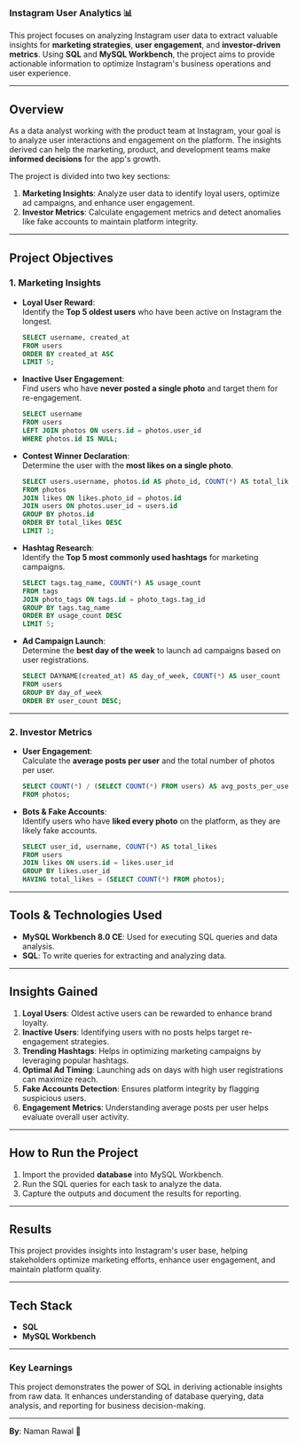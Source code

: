 ### **Instagram User Analytics 📊**

This project focuses on analyzing Instagram user data to extract valuable insights for **marketing strategies**, **user engagement**, and **investor-driven metrics**. Using **SQL** and **MySQL Workbench**, the project aims to provide actionable information to optimize Instagram's business operations and user experience.

---

## **Overview**  
As a data analyst working with the product team at Instagram, your goal is to analyze user interactions and engagement on the platform. The insights derived can help the marketing, product, and development teams make **informed decisions** for the app's growth.  

The project is divided into two key sections:  

1. **Marketing Insights**: Analyze user data to identify loyal users, optimize ad campaigns, and enhance user engagement.  
2. **Investor Metrics**: Calculate engagement metrics and detect anomalies like fake accounts to maintain platform integrity.

---

## **Project Objectives**

### **1. Marketing Insights**  
- **Loyal User Reward**:  
   Identify the **Top 5 oldest users** who have been active on Instagram the longest.  
   ```sql
   SELECT username, created_at 
   FROM users 
   ORDER BY created_at ASC 
   LIMIT 5;
   ```

- **Inactive User Engagement**:  
   Find users who have **never posted a single photo** and target them for re-engagement.  
   ```sql
   SELECT username 
   FROM users 
   LEFT JOIN photos ON users.id = photos.user_id 
   WHERE photos.id IS NULL;
   ```

- **Contest Winner Declaration**:  
   Determine the user with the **most likes on a single photo**.  
   ```sql
   SELECT users.username, photos.id AS photo_id, COUNT(*) AS total_likes
   FROM photos
   JOIN likes ON likes.photo_id = photos.id
   JOIN users ON photos.user_id = users.id
   GROUP BY photos.id
   ORDER BY total_likes DESC
   LIMIT 1;
   ```

- **Hashtag Research**:  
   Identify the **Top 5 most commonly used hashtags** for marketing campaigns.  
   ```sql
   SELECT tags.tag_name, COUNT(*) AS usage_count
   FROM tags
   JOIN photo_tags ON tags.id = photo_tags.tag_id
   GROUP BY tags.tag_name
   ORDER BY usage_count DESC
   LIMIT 5;
   ```

- **Ad Campaign Launch**:  
   Determine the **best day of the week** to launch ad campaigns based on user registrations.  
   ```sql
   SELECT DAYNAME(created_at) AS day_of_week, COUNT(*) AS user_count
   FROM users
   GROUP BY day_of_week
   ORDER BY user_count DESC;
   ```

---

### **2. Investor Metrics**  
- **User Engagement**:  
   Calculate the **average posts per user** and the total number of photos per user.  
   ```sql
   SELECT COUNT(*) / (SELECT COUNT(*) FROM users) AS avg_posts_per_user
   FROM photos;
   ```

- **Bots & Fake Accounts**:  
   Identify users who have **liked every photo** on the platform, as they are likely fake accounts.  
   ```sql
   SELECT user_id, username, COUNT(*) AS total_likes
   FROM users
   JOIN likes ON users.id = likes.user_id
   GROUP BY likes.user_id
   HAVING total_likes = (SELECT COUNT(*) FROM photos);
   ```

---

## **Tools & Technologies Used**  
- **MySQL Workbench 8.0 CE**: Used for executing SQL queries and data analysis.  
- **SQL**: To write queries for extracting and analyzing data.

---

## **Insights Gained**  
1. **Loyal Users**: Oldest active users can be rewarded to enhance brand loyalty.  
2. **Inactive Users**: Identifying users with no posts helps target re-engagement strategies.  
3. **Trending Hashtags**: Helps in optimizing marketing campaigns by leveraging popular hashtags.  
4. **Optimal Ad Timing**: Launching ads on days with high user registrations can maximize reach.  
5. **Fake Accounts Detection**: Ensures platform integrity by flagging suspicious users.  
6. **Engagement Metrics**: Understanding average posts per user helps evaluate overall user activity.

---

## **How to Run the Project**  
1. Import the provided **database** into MySQL Workbench.  
2. Run the SQL queries for each task to analyze the data.  
3. Capture the outputs and document the results for reporting.  

---

## **Results**  
This project provides insights into Instagram's user base, helping stakeholders optimize marketing efforts, enhance user engagement, and maintain platform quality.  

---

## **Tech Stack**  
- **SQL**  
- **MySQL Workbench**  

---

### **Key Learnings**  
This project demonstrates the power of SQL in deriving actionable insights from raw data. It enhances understanding of database querying, data analysis, and reporting for business decision-making.

---  
**By**: Naman Rawal 🚀
